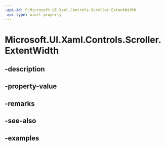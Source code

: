 ```yaml
---
-api-id: P:Microsoft.UI.Xaml.Controls.Scroller.ExtentWidth
-api-type: winrt property
---
```


<!-- Property syntax.
public double ExtentWidth { get; }
-->

# Microsoft.UI.Xaml.Controls.Scroller.ExtentWidth

## -description

## -property-value

## -remarks

## -see-also

## -examples

